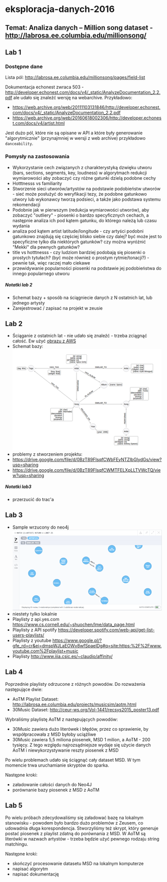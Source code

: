 # eksploracja-danych-2016

## Temat: Analiza danych – Million song dataset - http://labrosa.ee.columbia.edu/millionsong/

## Lab 1

### Dostępne dane

Lista pól: http://labrosa.ee.columbia.edu/millionsong/pages/field-list

Dokumentacja echonest zwraca 503 - http://developer.echonest.com/docs/v4/_static/AnalyzeDocumentation_2.2.pdf ale udało się znaleźć wersję na webarchive. Przykładowo:

- https://web.archive.org/web/20111103131846/http://developer.echonest.com/docs/v4/_static/AnalyzeDocumentation_2.2.pdf
- https://web.archive.org/web/20160618002306/http://developer.echonest.com/docs/v4/artist.html

Jest dużo pól, które nie są opisane w API a które były generowanie "algorytmicznie" (przynajmniej w wersji z web archive) przykładowo `danceability`.

### Pomysły na zastosowania

- Wykorzystanie cech związanych z charakterystyką dzwięku utworu (bars, sections, segments, key, loudness) w algorytmach redukcji wymiarowości aby zobaczyć czy różne gatunki dzielą podobne cechy
- Hotttnesss vs familiarity
- Stworzenie sieci utworów/artystów na podstawie podobieństw utworów - sieć może posłużyć do weryfikacji tezy, że podobne gatunkowo
utwory lub wykonawcy tworzą podsieci, a także jako podstawa systemu rekomendacji
- Podobnie jak w pierwszym (redukcja wymiarowości utworów), aby zobaczyć "outliery" - piosenki o bardzo specyficznych cechach, a następnie analiza ich pod kątem gatunku, do którego należą lub czasu wydania
- analiza pod kątem artist latitude/longitude - czy artyści podobni gatunkowo znajdują się częściej blisko siebie czy dalej? być może jest to specyficzne tylko dla niektórych gatunków? czy można wyróżnić "Mekki" dla pewnych gatunków?
- title vs hotttnesss - czy ludziom bardziej podobają się piosenki o prostych tytułach? (być może również o prostym rytmie/tonacji?) - pewnie tak, więc raczej mało ciekawe
- przewidywanie popularności piosenki na podstawie jej podobieństwa do innego popularnego utworu

##### Notatki lab 2

- Schemat bazy + sposób na ściągniecie danych z N ostatnich lat, lub jednego artysty
- Zarejestrować / zapisać na projekt w zeusie

## Lab 2
- Ściąganie z ostatnich lat - nie udało się znaleźć - trzeba zciągnąć całość. Ew użyć [obrazu z AWS](https://aws.amazon.com/datasets/million-song-dataset/)
- Schemat bazy: ![schema](db-schema.png)
- problemy z stworzeniem projektu:
 - https://drive.google.com/file/d/0BzT89FIsqfCWbFEyNTZlbGlydGs/view?usp=sharing
 - https://drive.google.com/file/d/0BzT89FIsqfCWMTFELXpLLTVWcTQ/view?usp=sharing

##### Notatki lab3

- przerzucić do trac'a

## Lab 3

- Sample wrzucony do neo4j ![neo4j](neo4j.png)
- niestety tylko lokalnie
- Playlisty z api.yes.com https://www.cs.cornell.edu/~shuochen/lme/data_page.html
- Playlisty z API spotify https://developer.spotify.com/web-api/get-list-users-playlists/
- Playlisty z youtube https://www.google.pl/?gfe_rd=cr&ei=dmspWJLaEOWv8wfSpaeIDg#q=site:https:%2F%2Fwww.youtube.com%2Fplaylist+music 
- Playlisty http://www.iiia.csic.es/~claudio/affinity/

## Lab 4

Poprzednie playlisty odrzucone z różnych powodów. Do rozważenia następujące dwie:
- AoTM Playlist Dataset: http://labrosa.ee.columbia.edu/projects/musicsim/aotm.html
- 30Music Dataset: http://ceur-ws.org/Vol-1441/recsys2015_poster13.pdf

Wybraliśmy playlistę AoTM z następujących powodów:
- 30Music zawiera dużo literówek i błędów, przez co sprawienie, by współpracowała z MSD byłoby
uciążliwe
- 30Music zawiera 5,5 miliona piosenek, MSD 1 milion, a AoTM - 200 tysięcy. Z tego względu najrozsądniejsze wydaje się użycie danych AoTM i niewykorzystywanie reszty piosenek z MSD

Po wielu problemach udało się ściągnąć cały dataset MSD. W tym momencie trwa uruchamianie skryptów do sparka.

Następne kroki:
- załadowanie całości danych do Neo4J
- porównanie bazy piosenek z MSD z AoTM 

## Lab 5

Po wielu próbach zdecydowaliśmy się załadować bazę na lokalnym stanowisku - powodem było bardzo dużo problemów z Zeusem, co udowadnia długa korespondencja. Stworzyliśmy też skrypt, który generuje postać piosenek z playlist zdatną do porównania z MSD. W AoTM są literówki w nazwach artystów - trzeba będzie użyć pewnego rodzaju string matchingu.

Następne kroki:
 - skończyć procesowanie datasetu MSD na lokalnym komputerze
 - napisać algorytm
 - napisać dokumentację
